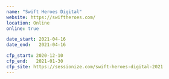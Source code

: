 ```yaml
---
name: "Swift Heroes Digital"
website: https://swiftheroes.com/
location: Online
online: true

date_start: 2021-04-16
date_end:   2021-04-16

cfp_start: 2020-12-10
cfp_end:   2021-01-30
cfp_site: https://sessionize.com/swift-heroes-digital-2021
---
```

